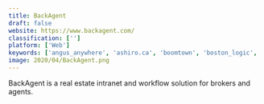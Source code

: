 ```yaml
---
title: BackAgent
draft: false 
website: https://www.backagent.com/
classification: ['']
platform: ['Web']
keywords: ['angus_anywhere', 'ashiro.ca', 'boomtown', 'boston_logic', 'broker_agent_360', 'building_connected', 'cloud_cma', 'dotloop', 'finishline', 'ibm_tririga', 'liondesk', 'lynx_photo_manager', 'mashvisor', 'oxblue', 'skyslope', 'transactiondesk', 'transactionpoint', 'zipform_plus']
image: 2020/04/BackAgent.png
---
```

BackAgent is a real estate intranet and workflow solution for brokers and agents.